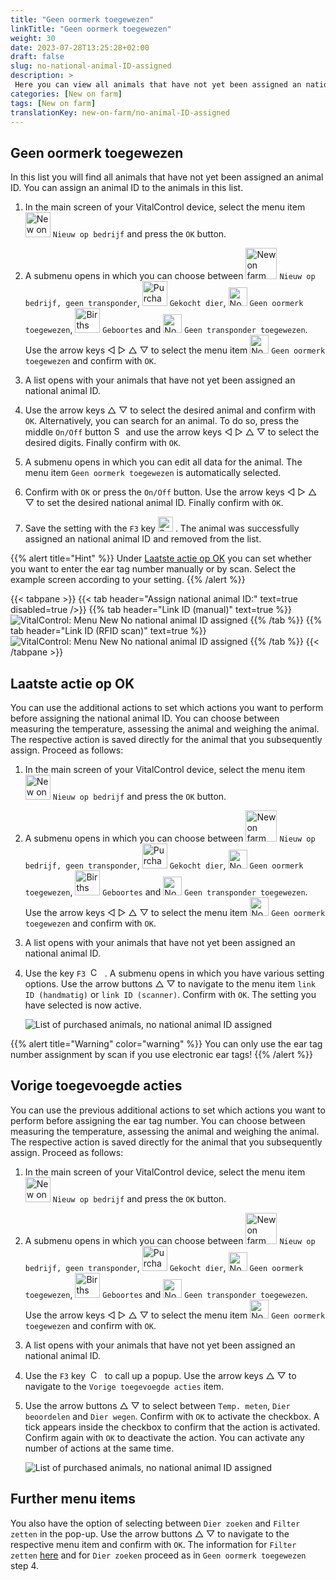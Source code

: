 ```yaml
---
title: "Geen oormerk toegewezen"
linkTitle: "Geen oormerk toegewezen"
weight: 30
date: 2023-07-28T13:25:28+02:00
draft: false
slug: no-national-animal-ID-assigned
description: >
 Here you can view all animals that have not yet been assigned an national animal ID and assign an national animal ID.
categories: [New on farm]
tags: [New on farm]
translationKey: new-on-farm/no-animal-ID-assigned
---
```

## Geen oormerk toegewezen

In this list you will find all animals that have not yet been assigned an animal ID. You can assign an animal ID to the animals in this list.

1. In the main screen of your VitalControl device, select the menu item <img src="/icons/main/new-on-farm.svg" width="40" align="bottom" alt="New on farm" /> `Nieuw op bedrijf` and press the `OK` button.

2. A submenu opens in which you can choose between <img src="/icons/registration/new-on-farm-no-transponder.svg" width="50" align="bottom" alt="New on farm, no transponder" /> `Nieuw op bedrijf, geen transponder`, <img src="/icons/main/new-on-farm.svg" width="40" align="bottom" alt="Purchased animals" /> `Gekocht dier`, <img src="/icons/registration/no-eartag-number.svg" width="30" align="bottom" alt="No national animal ID" /> `Geen oormerk toegewezen`, <img src="/icons/main/births.svg" width="40" align="bottom" alt="Births" /> `Geboortes` and <img src="/icons/registration/no-transponder.svg" width="30" align="bottom" alt="No transponder assigned" /> `Geen transponder toegewezen`. Use the arrow keys ◁ ▷ △ ▽ to select the menu item <img src="/icons/registration/no-eartag-number.svg" width="30" align="bottom" alt="No national animal ID" /> `Geen oormerk toegewezen` and confirm with `OK`.

3. A list opens with your animals that have not yet been assigned an national animal ID.

4. Use the arrow keys △ ▽ to select the desired animal and confirm with `OK`. Alternatively, you can search for an animal. To do so, press the middle `On/Off` button <img src="/icons/footer/search.svg" width="15" align="bottom" alt="Search" /> and use the arrow keys ◁ ▷ △ ▽ to select the desired digits. Finally confirm with `OK`.

5. A submenu opens in which you can edit all data for the animal. The menu item `Geen oormerk toegewezen` is automatically selected.

6. Confirm with `OK` or press the `On/Off` button. Use the arrow keys ◁ ▷ △ ▽ to set the desired national animal ID. Finally confirm with `OK`.

7. Save the setting with the `F3` key <img src="/icons/footer/save.svg" width="24" align="bottom" alt="Save" />&nbsp;. The animal was successfully assigned an national animal ID and removed from the list.

{{% alert title="Hint" %}}
Under [Laatste actie op OK](/nl/docs/new-on-farm/no-national-animal-id-assigned/#laatste-actie-op-ok) you can set whether you want to enter the ear tag number manually or by scan. Select the example screen according to your setting. 
{{% /alert %}}

{{< tabpane >}}
{{< tab header="Assign national animal ID:" text=true disabled=true />}}
{{% tab header="Link ID (manual)" text=true %}}
 ![VitalControl: Menu New No national animal ID assigned](../images/noanimalID.png "Link ID (manual)")
{{% /tab %}}
{{% tab header="Link ID (RFID scan)" text=true %}}
 ![VitalControl: Menu New No national animal ID assigned](../images/noanimalID-scan.png "Link ID (RFID scan)")
{{% /tab %}}
{{< /tabpane >}}        

## Laatste actie op OK

You can use the additional actions to set which actions you want to perform before assigning the national animal ID. You can choose between measuring the temperature, assessing the animal and weighing the animal. The respective action is saved directly for the animal that you subsequently assign. Proceed as follows:

1. In the main screen of your VitalControl device, select the menu item <img src="/icons/main/new-on-farm.svg" width="40" align="bottom" alt="New on farm" /> `Nieuw op bedrijf` and press the `OK` button.

2. A submenu opens in which you can choose between <img src="/icons/registration/new-on-farm-no-transponder.svg" width="50" align="bottom" alt="New on farm, no transponder" /> `Nieuw op bedrijf, geen transponder`, <img src="/icons/main/new-on-farm.svg" width="40" align="bottom" alt="Purchased animals" /> `Gekocht dier`, <img src="/icons/registration/no-eartag-number.svg" width="30" align="bottom" alt="No national animal ID" /> `Geen oormerk toegewezen`, <img src="/icons/main/births.svg" width="40" align="bottom" alt="Births" /> `Geboortes` and <img src="/icons/registration/no-transponder.svg" width="30" align="bottom" alt="No transponder assigned" /> `Geen transponder toegewezen`. Use the arrow keys ◁ ▷ △ ▽ to select the menu item <img src="/icons/registration/no-eartag-number.svg" width="30" align="bottom" alt="No national animal ID" /> `Geen oormerk toegewezen` and confirm with `OK`.

3. A list opens with your animals that have not yet been assigned an national animal ID.

4. Use the key `F3` &nbsp;<img src="/icons/footer/open-popup.svg" width="15" align="bottom" alt="Call popup" />&nbsp; . A submenu opens in which you have various setting options. Use the arrow buttons △ ▽ to navigate to the menu item `link ID (handmatig)` or `link ID (scanner)`. Confirm with `OK`. The setting you have selected is now active. 

    ![List of purchased animals, no national animal ID assigned](../images/link.png "No national animal ID assigned, Link")

{{% alert title="Warning" color="warning" %}}
You can only use the ear tag number assignment by scan if you use electronic ear tags!
{{% /alert %}}

## Vorige toegevoegde acties

You can use the previous additional actions to set which actions you want to perform before assigning the ear tag number. You can choose between measuring the temperature, assessing the animal and weighing the animal. The respective action is saved directly for the animal that you subsequently assign. Proceed as follows:

1. In the main screen of your VitalControl device, select the menu item <img src="/icons/main/new-on-farm.svg" width="40" align="bottom" alt="New on farm" /> `Nieuw op bedrijf` and press the `OK` button.

2. A submenu opens in which you can choose between <img src="/icons/registration/new-on-farm-no-transponder.svg" width="50" align="bottom" alt="New on farm, no transponder" /> `Nieuw op bedrijf, geen transponder`, <img src="/icons/main/new-on-farm.svg" width="40" align="bottom" alt="Purchased animals" /> `Gekocht dier`, <img src="/icons/registration/no-eartag-number.svg" width="30" align="bottom" alt="No national animal ID" /> `Geen oormerk toegewezen`, <img src="/icons/main/births.svg" width="40" align="bottom" alt="Births" /> `Geboortes` and <img src="/icons/registration/no-transponder.svg" width="30" align="bottom" alt="No transponder assigned" /> `Geen transponder toegewezen`. Use the arrow keys ◁ ▷ △ ▽ to select the menu item <img src="/icons/registration/no-eartag-number.svg" width="30" align="bottom" alt="No national animal ID" /> `Geen oormerk toegewezen` and confirm with `OK`.

3. A list opens with your animals that have not yet been assigned an national animal ID.

4. Use the `F3` key &nbsp;<img src="/icons/footer/open-popup.svg" width="15" align="bottom" alt="Call popup" />&nbsp; to call up a popup. Use the arrow keys △ ▽ to navigate to the `Vorige toegevoegde acties` item.

5. Use the arrow buttons △ ▽ to select between `Temp. meten`, `Dier beoordelen` and `Dier wegen`. Confirm with `OK` to activate the checkbox. A tick appears inside the checkbox to confirm that the action is activated. Confirm again with `OK` to deactivate the action. You can activate any number of actions at the same time.

    ![List of purchased animals, no national animal ID assigned](../images/aidditional-actions.png "No national animal ID assigned, Link")

 ## Further menu items

You also have the option of selecting between `Dier zoeken` and `Filter zetten` in the pop-up. Use the arrow buttons △ ▽ to navigate to the respective menu item and confirm with `OK`. The information for `Filter zetten` [here](/nl/docs/filter/) and for `Dier zoeken` proceed as in `Geen oormerk toegewezen` step 4.
